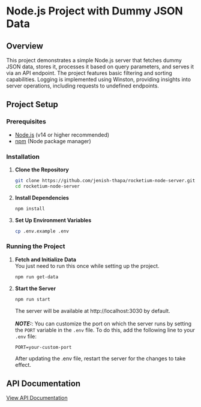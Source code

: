 # Node.js Project with Dummy JSON Data

## Overview

This project demonstrates a simple Node.js server that fetches dummy JSON data, stores it, processes it based on query parameters, and serves it via an API endpoint. The project features basic filtering and sorting capabilities. Logging is implemented using Winston, providing insights into server operations, including requests to undefined endpoints.

## Project Setup

### Prerequisites

- [Node.js](https://nodejs.org/) (v14 or higher recommended)
- [npm](https://www.npmjs.com/) (Node package manager)

### Installation

1. **Clone the Repository**

   ```bash
   git clone https://github.com/jenish-thapa/rocketium-node-server.git
   cd rocketium-node-server
   ```

2. **Install Dependencies**

   ```bash
   npm install
   ```

3. **Set Up Environment Variables**

   ```bash
   cp .env.example .env
   ```

### Running the Project

1. **Fetch and Initialize Data**
   <br>
   You just need to run this once while setting up the project.
    <br>
   ```bash
   npm run get-data
   ```

3. **Start the Server**

   ```bash
   npm run start
   ```

   The server will be available at http://localhost:3030 by default.
   <br><br>
   **_NOTE:_**: You can customize the port on which the server runs by setting the `PORT` variable in the `.env` file. To do this, add the following line to your `.env` file:

   ```text
   PORT=your-custom-port
   ```

   After updating the .env file, restart the server for the changes to take effect.

## API Documentation

[View API Documentation](https://documenter.getpostman.com/view/31053140/2sA3kdBJKJ)

